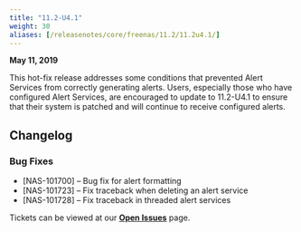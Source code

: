 ```yaml
---
title: "11.2-U4.1"
weight: 30
aliases: [/releasenotes/core/freenas/11.2/11.2u4.1/]
---
```


**May 11, 2019**

This hot-fix release addresses some conditions that prevented Alert Services from correctly generating alerts. Users, especially those who have configured Alert Services, are encouraged to update to 11.2-U4.1 to ensure that their system is patched and will continue to receive configured alerts.

## Changelog

### Bug Fixes

+ [NAS-101700] – Bug fix for alert formatting
+ [NAS-101723] – Fix traceback when deleting an alert service
+ [NAS-101728] – Fix traceback in threaded alert services

Tickets can be viewed at our [**Open Issues**](https://ixsystems.atlassian.net/projects/NAS/issues/) page.
